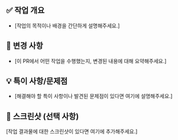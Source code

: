 ## ✅ 작업 개요
- [작업의 목적이나 배경을 간단하게 설명해주세요.]

## 🔁 변경 사항
- [이 PR에서 어떤 작업을 수행했는지, 변경된 내용에 대해 요약해주세요.]

## 💡 특이 사항/문제점
- [해결해야 할 특이 사항이나 발견된 문제점이 있다면 여기에 설명해주세요.]

## 📸 스크린샷 (선택 사항)
[작업 결과물에 대한 스크린샷이 있다면 여기에 추가해주세요.]

